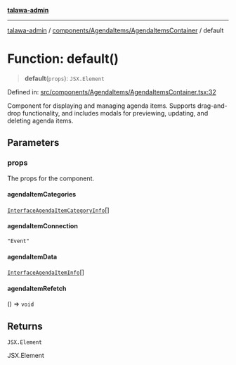 [**talawa-admin**](../../../../README.md)

***

[talawa-admin](../../../../README.md) / [components/AgendaItems/AgendaItemsContainer](../README.md) / default

# Function: default()

> **default**(`props`): `JSX.Element`

Defined in: [src/components/AgendaItems/AgendaItemsContainer.tsx:32](https://github.com/bint-Eve/talawa-admin/blob/3ea1bc8148fd1f2efa92a17958ea5a5df0d9cc86/src/components/AgendaItems/AgendaItemsContainer.tsx#L32)

Component for displaying and managing agenda items.
Supports drag-and-drop functionality, and includes modals for previewing,
updating, and deleting agenda items.

## Parameters

### props

The props for the component.

#### agendaItemCategories

[`InterfaceAgendaItemCategoryInfo`](../../../../utils/interfaces/interfaces/InterfaceAgendaItemCategoryInfo.md)[]

#### agendaItemConnection

`"Event"`

#### agendaItemData

[`InterfaceAgendaItemInfo`](../../../../utils/interfaces/interfaces/InterfaceAgendaItemInfo.md)[]

#### agendaItemRefetch

() => `void`

## Returns

`JSX.Element`

JSX.Element
